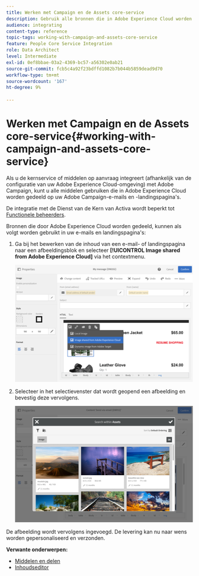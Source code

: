 ```yaml
---
title: Werken met Campaign en de Assets core-service
description: Gebruik alle bronnen die in Adobe Experience Cloud worden gedeeld in uw Adobe Campaign-berichten en -bestemmingspagina's dankzij de integratie van de Assets Core-service.
audience: integrating
content-type: reference
topic-tags: working-with-campaign-and-assets-core-service
feature: People Core Service Integration
role: Data Architect
level: Intermediate
exl-id: 0ef8bbae-03a2-4369-bc57-a56302e0ab21
source-git-commit: fcb5c4a92f23bdffd1082b7b044b5859dead9d70
workflow-type: tm+mt
source-wordcount: '167'
ht-degree: 9%

---
```


# Werken met Campaign en de Assets core-service{#working-with-campaign-and-assets-core-service}

Als u de kernservice of middelen op aanvraag integreert (afhankelijk van de configuratie van uw Adobe Experience Cloud-omgeving) met Adobe Campaign, kunt u alle middelen gebruiken die in Adobe Experience Cloud worden gedeeld op uw Adobe Campaign-e-mails en -landingspagina&#39;s.

De integratie met de Dienst van de Kern van Activa wordt beperkt tot [Functionele beheerders](../../administration/using/users-management.md#functional-administrators).

Bronnen die door Adobe Experience Cloud worden gedeeld, kunnen als volgt worden gebruikt in uw e-mails en landingspagina&#39;s:

1. Ga bij het bewerken van de inhoud van een e-mail- of landingspagina naar een afbeeldingsblok en selecteer **[!UICONTROL Image shared from Adobe Experience Cloud]** via het contextmenu.

   ![](assets/dam_insert_image_dce.png)

1. Selecteer in het selectievenster dat wordt geopend een afbeelding en bevestig deze vervolgens.

   ![](assets/dam_shared_image_selection.png)

De afbeelding wordt vervolgens ingevoegd. De levering kan nu naar wens worden gepersonaliseerd en verzonden.

**Verwante onderwerpen:**

* [Middelen en delen](https://experienceleague.adobe.com/docs/core-services/interface/assets/experience-cloud-assets.html)
* [Inhoudseditor](../../designing/using/personalization.md#example-email-personalization)
